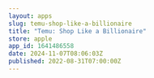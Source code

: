 ```yaml
---
layout: apps
slug: temu-shop-like-a-billionaire
title: "Temu: Shop Like a Billionaire"
store: apple
app_id: 1641486558
date: 2024-11-07T08:06:03Z
published: 2022-08-31T07:00:00Z
---
```

